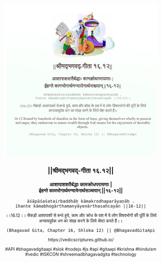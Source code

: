 <img src="../../asset/BG_16_12.png"/>
<center><h2>||श्रीमद्‍भगवद्‍-गीता १६.१२||</h2>
<h3>आशापाशशतैर्बद्धाः कामक्रोधपरायणाः |<br/>ईहन्ते कामभोगार्थमन्यायेनार्थसञ्चयान् ||१६-१२||</h3>
<pre>āśāpāśaśatairbaddhāḥ kāmakrodhaparāyaṇāḥ .<br/>īhante kāmabhogārthamanyāyenārthasañcayān ||16-12||</pre>
<p>।।16.12।। सैकड़ों आशापाशों से बन्धे हुये, काम और क्रोध के वश में ये लोग विषयभोगों की पूर्ति के लिये अन्यायपूर्वक धन का संग्रह करने के लिये चेष्टा करते हैं।।</p>
<pre>(Bhagavad Gita, Chapter 16, Shloka 12) || @BhagavadGitaApi</pre><p>https://vedicscriptures.github.io/</p><p>#API #bhagavadgitaapi #slok #nodejs #js #api #gitaapi #krishna #hinduism #vedic #ISKCON #shreemadbhagavadgita #technology</p></center>